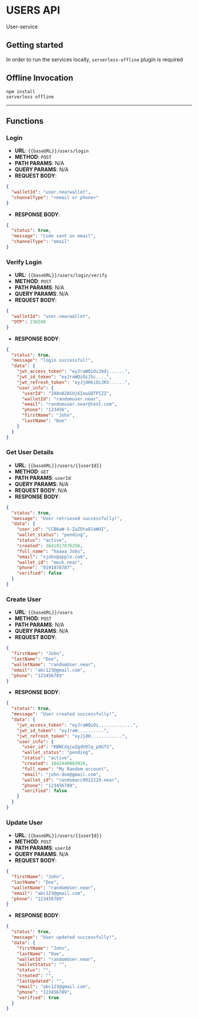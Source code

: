 # USERS API

User-service

## Getting started

In order to run the services locally, `serverless-offline` plugin is required

## Offline Invocation

```sh
npm install
serverless offline
```

---

## Functions

### Login

- **URL**: `{{baseURL}}/users/login`
- **METHOD**: `POST`
- **PATH PARAMS**: N/A
- **QUERY PARAMS**: N/A
- **REQUEST BODY**:

```json
{
  "walletId": "user.nearwallet",
  "channelType": "<email or phone>"
}
```

- **RESPONSE BODY**:

```json
{
  "status": true,
  "message": "Code sent on email",
  "channelType": "email"
}
```

### Verify Login

- **URL**: `{{baseURL}}/users/login/verify`
- **METHOD**: `POST`
- **PATH PARAMS**: N/A
- **QUERY PARAMS**: N/A
- **REQUEST BODY**:

```json
{
  "walletId": "user.nearwallet",
  "OTP": 236598
}
```

- **RESPONSE BODY**:

```json
{
  "status": true,
  "message": "login successful!",
  "data": {
    "jwt_access_token": "eyJraWQiOiJmdj......",
    "jwt_id_token": "eyJraWQiOiJSc....",
    "jwt_refresh_token": "eyJjdHkiOiJKV......",
    "user_info": {
      "userId": "ZA8n8ZASUj6IouGQTPIZZ",
      "walletId": "randomuser.near",
      "email": "randomuser.near@test.com",
      "phone": "123456",
      "firstName": "John",
      "lastName": "Doe"
    }
  }
}
```

### Get User Details

- **URL**: `{{baseURL}}/users/{{userId}}`
- **METHOD**: `GET`
- **PATH PARAMS**: `userId`
- **QUERY PARAMS**: N/A
- **REQUEST BODY**: N/A
- **RESPONSE BODY**:

```json
{
  "status": true,
  "message": "User retrieved successfully!",
  "data": {
    "user_id": "CCB6wW-S-ZaZOta8JaWUI",
    "wallet_status": "pending",
    "status": "active",
    "created": 1641917876256,
    "full_name": "haaaa Jobs",
    "email": "sjobs@apple.com",
    "wallet_id": "mock.near",
    "phone": "9191878787",
    "verified": false
  }
}
```

### Create User

- **URL**: `{{baseURL}}/users`
- **METHOD**: `POST`
- **PATH PARAMS**: N/A
- **QUERY PARAMS**: N/A
- **REQUEST BODY**:

```json
{
  "firstName": "John",
  "lastName": "Doe",
  "walletName": "randomUser.near",
  "email": "abc123@gmail.com",
  "phone": "123456789"
}
```

- **RESPONSE BODY**:

```json
{
  "status": true,
  "message": "User created successfully!",
  "data": {
    "jwt_access_token": "eyJraWQiOi.............",
    "jwt_id_token": "eyJraW..........",
    "jwt_refresh_token": "eyJjdH............",
    "user_info": {
      "user_id": "KWNCXqjwZgdVOlq_p4GTS",
      "wallet_status": "pending",
      "status": "active",
      "created": 1642440803928,
      "full_name": "My Random account",
      "email": "john.doe@gmail.com",
      "wallet_id": "randomacc9922229.near",
      "phone": "123456789",
      "verified": false
    }
  }
}
```

### Update User

- **URL**: `{{baseURL}}/users/{{userId}}`
- **METHOD**: `POST`
- **PATH PARAMS**: `userId`
- **QUERY PARAMS**: N/A
- **REQUEST BODY**:

```json
{
  "firstName": "John",
  "lastName": "Doe",
  "walletName": "randomUser.near",
  "email": "abc123@gmail.com",
  "phone": "123456789"
}
```

- **RESPONSE BODY**:

```json
{
  "status": true,
  "message": "User updated successfully!",
  "data": {
    "firstName": "John",
    "lastName": "Doe",
    "walletId": "randomUser.near",
    "walletStatus": "",
    "status": "",
    "created": "",
    "lastUpdated": "",
    "email": "abc123@gmail.com",
    "phone": "123456789",
    "verified": true
  }
}
```
